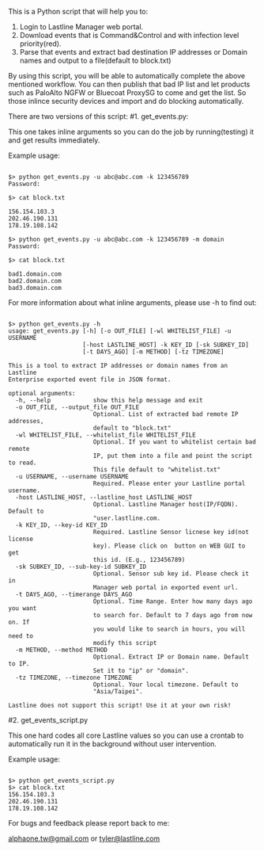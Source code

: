 This is a Python script that will help you to:<p>

1. Login to Lastline Manager web portal.
2. Download events that is Command&Control and with infection level priority(red).
3. Parse that events and extract bad destination IP addresses or Domain names and output to a file(default to block.txt)

By using this script, you will be able to automatically complete the above mentioned workflow. You can then publish that bad IP list and let products such as PaloAlto NGFW or Bluecoat ProxySG to come and get the list. So those inlince security devices and import and do blocking automatically.


There are two versions of this script:
#1. get_events.py:

This one takes inline arguments so you can do the job by running(testing) it and get results immediately.

Example usage:<p>
<pre><code>
$> python get_events.py -u abc@abc.com -k 123456789
Password: 

$> cat block.txt

156.154.103.3
202.46.190.131
178.19.108.142

$> python get_events.py -u abc@abc.com -k 123456789 -m domain
Password: 

$> cat block.txt

bad1.domain.com
bad2.domain.com
bad3.domain.com
</pre></code>
For more information about what inline arguments, please use -h to find out:<p>
<pre><code>
$> python get_events.py -h
usage: get_events.py [-h] [-o OUT_FILE] [-wl WHITELIST_FILE] -u USERNAME
                     [-host LASTLINE_HOST] -k KEY_ID [-sk SUBKEY_ID]
                     [-t DAYS_AGO] [-m METHOD] [-tz TIMEZONE]

This is a tool to extract IP addresses or domain names from an Lastline
Enterprise exported event file in JSON format.

optional arguments:
  -h, --help            show this help message and exit
  -o OUT_FILE, --output_file OUT_FILE
                        Optional. List of extracted bad remote IP addresses,
                        default to "block.txt"
  -wl WHITELIST_FILE, --whitelist_file WHITELIST_FILE
                        Optional. If you want to whitelist certain bad remote
                        IP, put them into a file and point the script to read.
                        This file default to "whitelist.txt"
  -u USERNAME, --username USERNAME
                        Required. Please enter your Lastline portal username.
  -host LASTLINE_HOST, --lastline_host LASTLINE_HOST
                        Optional. Lastline Manager host(IP/FQDN). Default to
                        "user.lastline.com.
  -k KEY_ID, --key-id KEY_ID
                        Required. Lastline Sensor licnese key id(not license
                        key). Please click on </> button on WEB GUI to get
                        this id. (E.g., 123456789)
  -sk SUBKEY_ID, --sub-key-id SUBKEY_ID
                        Optional. Sensor sub key id. Please check it in
                        Manager web portal in exported event url.
  -t DAYS_AGO, --timerange DAYS_AGO
                        Optional. Time Range. Enter how many days ago you want
                        to search for. Default to 7 days ago from now on. If
                        you would like to search in hours, you will need to
                        modify this script
  -m METHOD, --method METHOD
                        Optional. Extract IP or Domain name. Default to IP.
                        Set it to "ip" or "domain".
  -tz TIMEZONE, --timezone TIMEZONE
                        Optional. Your local timezone. Default to
                        "Asia/Taipei".

Lastline does not support this script! Use it at your own risk!
</pre></code>

#2. get_events_script.py

This one hard codes all core Lastline values so you can use a crontab to automatically run it in the background without user intervention. 

Example usage:<p>
<pre><code>
$> python get_events_script.py
$> cat block.txt 
156.154.103.3
202.46.190.131
178.19.108.142
</pre></code>
For bugs and feedback please report back to me:<p>
alphaone.tw@gmail.com or tyler@lastline.com

